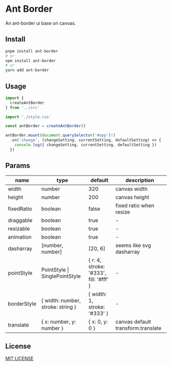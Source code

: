 # Ant Border

An ant-border ui base on canvas.

## Install

```bash 
pnpm install ant-border
# or
npm install ant-border
# or
yarn add ant-border
```

## Usage

```typescript
import {
  createAntBorder
} from '../src'

import './style.css'

const antBorder = createAntBorder()

antBorder.mount(document.querySelector('#app')!)
  .on('change', (changeSetting, currentSetting, defaultSetting) => {
    console.log({ changeSetting, currentSetting, defaultSetting })
  })
```

## Params

|name|type|default|description|
|-|-|-|-|
|width|number|320|canvas width|
|height|number|200|canvas height|
|fixedRatio|boolean|false|fixed ratio when resize|
|draggable|boolean|true|-|
|resizable|boolean|true|-|
|animation|boolean|true|-|
|dasharray|[number, number]|[20, 6]|seems like svg dasharray|
|pointStyle|PointStyle \| SinglePointStyle|{ r: 4, stroke: '#333', fill: '#fff' }|-|
|borderStyle|{ width: number, stroke: string }|{ width: 1, stroke: '#333' }|-|
|translate|{ x: number, y: number }|{ x: 0, y: 0 }|canvas default transform.translate|

## License

[MIT LICENSE](https://github.com/humandetail/ant-border/LICENSE)

